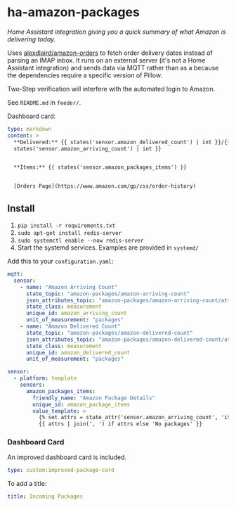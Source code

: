 # ha-amazon-packages

_Home Assistant integration giving you a quick summary of what Amazon is delivering today._

Uses [alexdlaird/amazon-orders](https://github.com/alexdlaird/amazon-orders) to fetch order delivery dates instead of
parsing an IMAP inbox. It runs on an external server (it's not a Home Assistant integration) and sends data via MQTT
rather than as a because the dependencies require a specific version of Pillow.

Two-Step verification will interfere with the automated login to Amazon.

See `README.md` in `feeder/`.

Dashboard card:

```yaml
type: markdown
content: >
  **Delivered:** {{ states('sensor.amazon_delivered_count') | int }}/{{
  states('sensor.amazon_arriving_count') | int }}


  **Items:** {{ states('sensor.amazon_packages_items') }}


  [Orders Page](https://www.amazon.com/gp/css/order-history)
```

## Install

1. `pip install -r requirements.txt`
2. `sudo apt-get install redis-server`
3. `sudo systemctl enable --now redis-server`
4. Start the systemd services. Examples are provided in `systemd/`

Add this to your `configuration.yaml`:

```yaml
mqtt:
  sensor:
    - name: "Amazon Arriving Count"
      state_topic: "amazon-packages/amazon-arriving-count"
      json_attributes_topic: "amazon-packages/amazon-arriving-count/attributes"
      state_class: measurement
      unique_id: amazon_arriving_count
      unit_of_measurement: "packages"
    - name: "Amazon Delivered Count"
      state_topic: "amazon-packages/amazon-delivered-count"
      json_attributes_topic: "amazon-packages/amazon-delivered-count/attributes"
      state_class: measurement
      unique_id: amazon_delivered_count
      unit_of_measurement: "packages"

sensor:
  - platform: template
    sensors:
      amazon_packages_items:
        friendly_name: "Amazon Package Details"
        unique_id: amazon_package_items
        value_template: >
          {% set attrs = state_attr('sensor.amazon_arriving_count', 'items') %}
          {{ attrs | join(', ') if attrs else 'No packages' }}

```

### Dashboard Card

An improved dashboard card is included.

```yaml
type: custom:improved-package-card
```

To add a title:

```yaml
title: Incoming Packages
```

